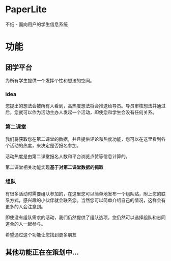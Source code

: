 # PaperLite
不纸 - 面向用户的学生信息系统

# 功能
## 团学平台
为所有学生提供一个发挥个性和想法的空间。
### idea
您提出的想法会被所有人看到，高热度想法将会推送给导员。导员审核想法并通过后，您就可以作为活动主办人发起一个活动，即使您和学生会没有任何关系。
### 第二课堂
我们将获取您在第二课堂的数据，并且提供评论和热度功能，您可以在这里看到各个活动的热度，来决定是否报名参加。

活动热度是由第二课堂报名人数和平台浏览点赞等信息计算的。

第二课堂相关功能实现**基于对第二课堂数据的抓取**

### 组队
有很多活动时需要组队参加的，在这里您可以简单地发布一个组队贴，附上您的联系方式，感兴趣的小伙伴就会联系您。当然您可以简单介绍自己的情况，这样会有更多的人会注意到。

即使没有组队需求的活动，我们仍然提供了组队选项，您仍然可以选择组队和志同道合的人一起参与。

希望通过这个功能让您找到更多朋友

## 其他功能正在在策划中...